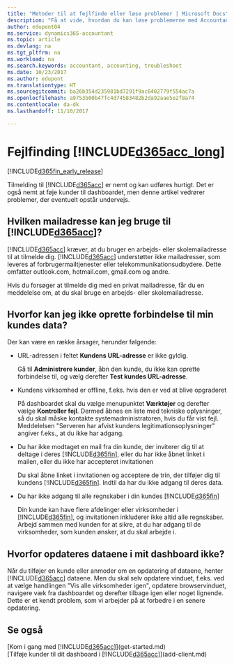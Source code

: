 ```yaml
---
title: "Metoder til at fejlfinde eller løse problemer | Microsoft Docs"
description: "Få at vide, hvordan du kan løse problemerne med Accountant Hub til Dynamics 365."
author: edupont04
ms.service: dynamics365-accountant
ms.topic: article
ms.devlang: na
ms.tgt_pltfrm: na
ms.workload: na
ms.search.keywords: accountant, accounting, troubleshoot
ms.date: 10/23/2017
ms.author: edupont
ms.translationtype: HT
ms.sourcegitcommit: ba26b354d235981bd7291f9ac6402779f554ac7a
ms.openlocfilehash: a9753b00b47fc4d74583482b2da92aae5e2f8a74
ms.contentlocale: da-dk
ms.lasthandoff: 11/10/2017

---
```

# <a name="troubleshooting-included365acclongincludesd365acclongmdmd"></a>Fejlfinding [!INCLUDE[d365acc_long](includes/d365acc_long_md.md)]
[!INCLUDE[d365fin_early_release](includes/d365fin_early_release.md.md)]

Tilmelding til [!INCLUDE[d365acc](includes/d365acc_md.md)] er nemt og kan udføres hurtigt. Det er også nemt at føje kunder til dashboardet, men denne artikel vedrører problemer, der eventuelt opstår undervejs.

## <a name="what-email-address-can-i-use-with-included365accincludesd365accmdmd"></a>Hvilken mailadresse kan jeg bruge til [!INCLUDE[d365acc](includes/d365acc_md.md)]?
[!INCLUDE[d365acc](includes/d365acc_md.md)] kræver, at du bruger en arbejds- eller skolemailadresse til at tilmelde dig. [!INCLUDE[d365acc](includes/d365acc_md.md)] understøtter ikke mailadresser, som leveres af forbrugermailtjenester eller telekommunikationsudbydere. Dette omfatter outlook.com, hotmail.com, gmail.com og andre.  

Hvis du forsøger at tilmelde dig med en privat mailadresse, får du en meddelelse om, at du skal bruge en arbejds- eller skolemailadresse.  

## <a name="why-cant-i-connect-to-my-clients-data"></a>Hvorfor kan jeg ikke oprette forbindelse til min kundes data?
Der kan være en række årsager, herunder følgende:

- URL-adressen i feltet **Kundens URL-adresse** er ikke gyldig.  

  Gå til **Administrere kunder**, åbn den kunde, du ikke kan oprette forbindelse til, og vælg derefter **Test kundes URL-adresse**.  
- Kundens virksomhed er offline, f.eks. hvis den er ved at blive opgraderet

  På dashboardet skal du vælge menupunktet **Værktøjer** og derefter vælge **Kontroller fejl**. Dermed åbnes en liste med tekniske oplysninger, så du skal måske kontakte systemadministratoren, hvis du får vist fejl. Meddelelsen "Serveren har afvist kundens legitimationsoplysninger" angiver f.eks., at du ikke har adgang.  
- Du har ikke modtaget en mail fra din kunde, der inviterer dig til at deltage i deres [!INCLUDE[d365fin](includes/d365fin_md.md)], eller du har ikke åbnet linket i mailen, eller du ikke har accepteret invitationen

  Du skal åbne linket i invitationen og acceptere de trin, der tilføjer dig til kundens [!INCLUDE[d365fin](includes/d365fin_md.md)]. Indtil da har du ikke adgang til deres data.  
- Du har ikke adgang til alle regnskaber i din kundes [!INCLUDE[d365fin](includes/d365fin_md.md)]

  Din kunde kan have flere afdelinger eller virksomheder i [!INCLUDE[d365fin](includes/d365fin_md.md)], og invitationen inkluderer ikke altid alle regnskaber. Arbejd sammen med kunden for at sikre, at du har adgang til de virksomheder, som kunden ønsker, at du skal arbejde i.  

## <a name="why-doesnt-the-data-refresh-in-my-dashboard"></a>Hvorfor opdateres dataene i mit dashboard ikke?
Når du tilføjer en kunde eller anmoder om en opdatering af dataene, henter [!INCLUDE[d365acc](includes/d365acc_md.md)] dataene. Men du skal selv opdatere vinduet, f.eks. ved at vælge handlingen "Vis alle virksomheder igen", opdatere browservinduet, navigere væk fra dashboardet og derefter tilbage igen eller noget lignende. Dette er et kendt problem, som vi arbejder på at forbedre i en senere opdatering.  

## <a name="see-also"></a>Se også
[Kom i gang med [!INCLUDE[d365acc](includes/d365acc_md.md)]](get-started.md)  
[Tilføje kunder til dit dashboard i [!INCLUDE[d365acc](includes/d365acc_md.md)]](add-client.md)  

